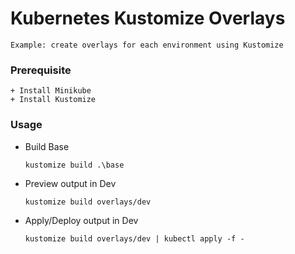# Kubernetes Kustomize Overlays
    Example: create overlays for each environment using Kustomize

### Prerequisite
    + Install Minikube
    + Install Kustomize

### Usage
+ Build Base
    ```
    kustomize build .\base
    ```

+ Preview output in Dev
    ```
    kustomize build overlays/dev
    ```

+ Apply/Deploy output in Dev
    ```
    kustomize build overlays/dev | kubectl apply -f -
    ```